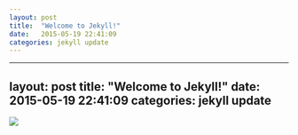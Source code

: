```yaml
---
layout: post
title:  "Welcome to Jekyll!"
date:   2015-05-19 22:41:09
categories: jekyll update
---
```

---
layout: post
title:  "Welcome to Jekyll!"
date:   2015-05-19 22:41:09
categories: jekyll update
---
<html>
<body>
<img src="https://www.dropbox.com/home?select=%EC%A4%91%EA%B8%89%EC%9E%90%EC%9A%A9%EB%9D%BC%EC%BC%93.jpg#!/home?preview=%EC%A4%91%EA%B8%89%EC%9E%90%EC%9A%A9%EB%9D%BC%EC%BC%93.jpg" />
</body>
</html>
